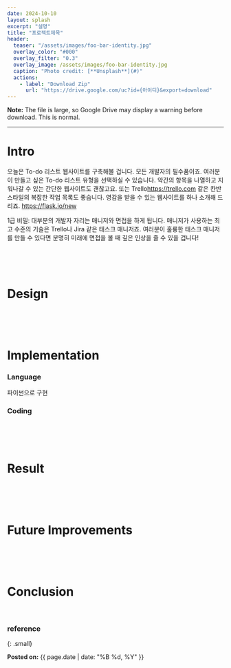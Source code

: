 ```yaml
---
date: 2024-10-10
layout: splash
excerpt: "설명"
title: "프로젝트제목"
header:
  teaser: "/assets/images/foo-bar-identity.jpg"
  overlay_color: "#000"
  overlay_filter: "0.3"
  overlay_image: /assets/images/foo-bar-identity.jpg
  caption: "Photo credit: [**Unsplash**](#)"
  actions:
    - label: "Download Zip"
      url: "https://drive.google.com/uc?id={아이디}&export=download" 
---
```

**Note:** The file is large, so Google Drive may display a warning before download. This is normal.

---

# Intro

오늘은 To-do 리스트 웹사이트를 구축해볼 겁니다. 모든 개발자의 필수품이죠.
여러분이 만들고 싶은 To-do 리스트 유형을 선택하실 수 있습니다. 약간의 항목을 나열하고 지워나갈 수 있는 간단한 웹사이트도 괜찮고요.
또는 Trello<https://trello.com> 같은 칸반 스타일의 복잡한 작업 목록도 좋습니다.
영감을 받을 수 있는 웹사이트를 하나 소개해 드리죠. <https://flask.io/new>

1급 비밀: 대부분의 개발자 자리는 매니저와 면접을 하게 됩니다. 매니저가 사용하는 최고 수준의 기술은 Trello나 Jira 같은 태스크 매니저죠. 여러분이 훌륭한 태스크 매니저를 만들 수 있다면 분명히 미래에 면접을 볼 때 깊은 인상을 줄 수 있을 겁니다!

<br><br><br>

# Design

<br><br><br>

# Implementation

### Language

파이썬으로 구현

### Coding

<br><br><br>

# Result

<br><br><br>

# Future Improvements

<br><br><br>

# Conclusion

<br>

### reference

{: .small}

<b>Posted on:</b> {{ page.date | date: "%B %d, %Y" }}